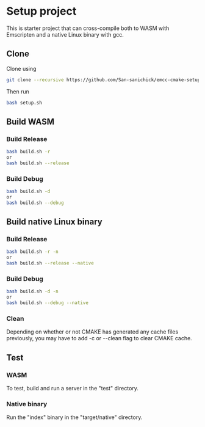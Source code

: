# Setup project
This is starter project that can cross-compile both to WASM with Emscripten and a native Linux binary with gcc.

## Clone
Clone using

```bash
git clone --recursive https://github.com/San-sanichick/emcc-cmake-setup.git
```

Then run

```bash
bash setup.sh
```

## Build WASM

### Build Release

```bash
bash build.sh -r
or
bash build.sh --release
```

### Build Debug

```bash
bash build.sh -d
or
bash build.sh --debug
```

## Build native Linux binary

### Build Release

```bash
bash build.sh -r -n
or
bash build.sh --release --native
```

### Build Debug

```bash
bash build.sh -d -n
or
bash build.sh --debug --native
```

### Clean
Depending on whether or not CMAKE has generated any cache files previously, 
you may have to add -c or --clean flag to clear CMAKE cache.


## Test

### WASM
To test, build and run a server in the "test" directory.

### Native binary
Run the "index" binary in the "target/native" directory.